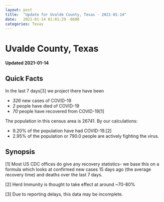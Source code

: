 ```yaml
---
layout: post
title:  "Update for Uvalde County, Texas - 2021-01-14"
date:   2021-01-14 01:01:29 -0600
categories: Texas
---
```


# Uvalde County, Texas
#### Updated 2021-01-14

## Quick Facts

In the last 7 days[3] we project there have been
- *326* new cases of COVID-19
- *2* people have died of COVID-19
- *70* people have recovered from COVID-19[1]

The population in this census area is 26741. By our calculations:
- 9.20% of the population have had COVID-19.[2]
- 2.95% of the population or 790.0 people are actively fighting the virus.

## Synopsis




[1] Most US CDC offices do give any recovery statistics- we base this on a formula which looks at confirmed new cases
15 days ago (the average recovery time) and deaths over the last 7 days.

[2] Herd Immunity is thought to take effect at around ~70-80%

[3] Due to reporting delays, this data may be incomplete.
 
    